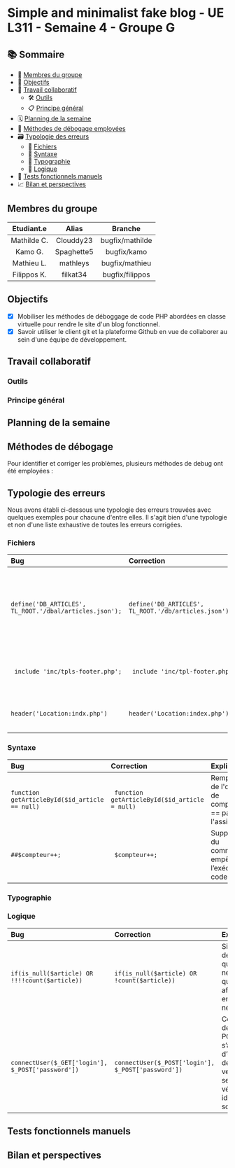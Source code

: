 # Simple and minimalist fake blog - UE L311 - Semaine 4 - Groupe G

## 📚 Sommaire

- 👥 [Membres du groupe](#membres-du-groupe)
- 🎯 [Objectifs](#objectifs)
- 🤝 [Travail collaboratif](#travail-collaboratif)
  - 🛠️ [Outils](#outils)
  - 📋 [Principe général](#principe-général)
- 🗓️ [Planning de la semaine](#planning-de-la-semaine)
- 🐞 [Méthodes de débogage employées](#méthodes-de-débogage-employées)
- 🗃️ [Typologie des erreurs](#typologie-des-erreurs)
  - 📄 [Fichiers](#fichiers)
  - 🧩 [Syntaxe](#syntaxe)
  - 🔡 [Typographie](#typographie)
  - 📐 [Logique](#logique)
- 🧪 [Tests fonctionnels manuels](#tests-fonctionnels-manuels)
- 📈 [Bilan et perspectives](#bilan-et-perspectives)

## Membres du groupe

| Etudiant.e  |  Alias      |  Branche      |    
| :----------:|:-----------:| :-----------:|
| Mathilde C. | Clouddy23   | bugfix/mathilde |
| Kamo G.     | Spaghette5  | bugfix/kamo |
| Mathieu L.  | mathleys    | bugfix/mathieu | 
| Filippos K. | filkat34    | bugfix/filippos |

## Objectifs
- [x] Mobiliser les méthodes de déboggage de code PHP abordées en classe virtuelle pour rendre le site d'un blog fonctionnel.
- [x] Savoir utiliser le client git et la plateforme Github en vue de collaborer au sein d'une équipe de développement.

## Travail collaboratif

### Outils

### Principe général

## Planning de la semaine

## Méthodes de débogage
Pour identifier et corriger les problèmes, plusieurs méthodes de debug ont été employées :


## Typologie des erreurs
Nous avons établi ci-dessous une typologie des erreurs trouvées avec quelques exemples pour chacune d'entre elles. Il s'agit bien d'une typologie et non d'une liste exhaustive de toutes les erreurs corrigées.

### Fichiers
| Bug | Correction | Explication |
| :----- | :------ | :------  |
|```define('DB_ARTICLES', TL_ROOT.'/dbal/articles.json');``` |```define('DB_ARTICLES', TL_ROOT.'/db/articles.json');``` |Correction du chemin de dossier de _/dbal/_ vers _db_ pour correspondre à la structure réelle du projet |
|``` include 'inc/tpls-footer.php';``` |``` include 'inc/tpl-footer.php'``` | Correction du nom de fichier (suppression du 's')|
|```header('Location:indx.php') ``` |```header('Location:index.php')``` | Correction du nom du fichier (ajout du 'e') |

### Syntaxe
| Bug | Correction | Explication |
| :----- | :------ | :------  |
|``` function getArticleById($id_article == null) ``` |``` function getArticleById($id_article = null)``` | Remplacement de l'opérateur de comparaison == par l'assignation =|
|```##$compteur++; ``` |``` $compteur++;``` |Suppression du commentaire empêchant l’exécution du code |

### Typographie

### Logique
| Bug | Correction | Explication |
| :----- | :------ | :------  |
|``` if(is_null($article) OR !!!!count($article)) ``` |``` if(is_null($article) OR !count($article)) ``` | Simplification de la quadruple négation !!!! qui vaut affirmation en simple négation |
|``` connectUser($_GET['login'], $_POST['password'])``` |``` connectUser($_POST['login'], $_POST['password'])``` | Correction de GET en POST car il s’agit d’envoyer des données vers le serveur pour vérifier si les identifiants sont corrects|


## Tests fonctionnels manuels

## Bilan et perspectives
